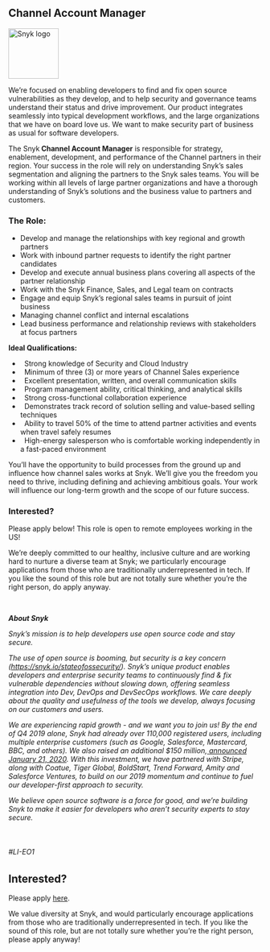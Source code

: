 Channel Account Manager
---

<img src="https://res.cloudinary.com/snyk/image/upload/v1537345894/press-kit/brand/logo-black.png" width="100" alt="Snyk logo" />

<p>We’re focused on enabling developers to find and fix open source vulnerabilities as they develop, and to help security and governance teams understand their status and drive improvement. Our product integrates seamlessly into typical development workflows, and the large organizations that we have on board love us. We want to make security part of business as usual for software developers.</p>
<p>The Snyk<strong> Channel Account Manager</strong> is responsible for strategy, enablement, development, and performance of the Channel partners in their region. Your success in the role will rely on understanding Snyk’s sales segmentation and aligning the partners to the Snyk sales teams. You will be working within all levels of large partner organizations and have a thorough understanding of Snyk’s solutions and the business value to partners and customers.&nbsp;</p>
<h3><strong>The Role:</strong></h3>
<ul>
<li><span style="font-weight: 400;">Develop and manage the relationships with key regional and growth partners</span></li>
<li><span style="font-weight: 400;">Work with inbound partner requests to identify the right partner candidates</span></li>
<li><span style="font-weight: 400;">Develop and execute annual business plans covering all aspects of the partner relationship</span></li>
<li><span style="font-weight: 400;">Work with the Snyk Finance, Sales, and Legal team on contracts</span></li>
<li><span style="font-weight: 400;">Engage and equip Snyk’s regional sales teams in pursuit of joint business</span></li>
<li><span style="font-weight: 400;">Managing channel conflict and internal escalations</span></li>
<li><span style="font-weight: 400;">Lead business performance and relationship reviews with stakeholders at focus partners</span></li>
</ul>
<p><strong>Ideal Qualifications:</strong></p>
<ul>
<li><span style="font-weight: 400;"> &nbsp; </span> <span style="font-weight: 400;">Strong knowledge of Security and Cloud Industry</span></li>
<li><span style="font-weight: 400;"> &nbsp; </span> <span style="font-weight: 400;">Minimum of three (3) or more years of Channel Sales experience</span></li>
<li><span style="font-weight: 400;"> &nbsp; </span> <span style="font-weight: 400;">Excellent presentation, written, and overall communication skills</span></li>
<li><span style="font-weight: 400;"> &nbsp; </span> <span style="font-weight: 400;">Program management ability, critical thinking, and analytical skills</span></li>
<li><span style="font-weight: 400;"> &nbsp; </span> <span style="font-weight: 400;">Strong cross-functional collaboration experience</span></li>
<li><span style="font-weight: 400;"> &nbsp; </span> <span style="font-weight: 400;">Demonstrates track record of solution selling and value-based selling techniques</span></li>
<li><span style="font-weight: 400;"> &nbsp; </span> <span style="font-weight: 400;">Ability to travel 50% of the time to attend partner activities and events when travel safely resumes</span></li>
<li><span style="font-weight: 400;"> &nbsp; </span> <span style="font-weight: 400;">High-energy salesperson who is comfortable working independently in a fast-paced environment</span></li>
</ul>
<p>You’ll have the opportunity to build processes from the ground up and influence how channel sales works at Snyk. We’ll give you the freedom you need to thrive, including defining and achieving ambitious goals. Your work will influence our long-term growth and the scope of our future success.&nbsp;</p>
<h3>Interested?</h3>
<p>Please apply below!&nbsp;<span style="font-weight: 400;">This role is open to remote employees working in the US!&nbsp;</span></p>
<p><span style="font-weight: 400;">We’re deeply committed to our healthy, inclusive culture and are working hard to nurture a diverse team at Snyk; we particularly encourage applications from those who are traditionally underrepresented in tech. If you like the sound of this role but are not totally sure whether you’re the right person, do apply anyway.</span></p>
<p>&nbsp;</p>
<p><strong><em>About Snyk</em></strong></p>
<p><em><span style="font-weight: 400;">Snyk’s mission is to help developers use open source code and stay secure.&nbsp;</span></em></p>
<p><em><span style="font-weight: 400;">The use of open source is booming, but security is a key concern (</span></em><a href="https://snyk.io/stateofossecurity/"><em><span style="font-weight: 400;">https://snyk.io/stateofossecurity/</span></em></a><em><span style="font-weight: 400;">). Snyk’s unique product enables developers and enterprise security teams to continuously find &amp; fix vulnerable dependencies without slowing down, offering seamless integration into Dev, DevOps and DevSecOps workflows. We care deeply about the quality and usefulness of the tools we develop, always focusing on our customers and users.&nbsp;</span></em></p>
<p><em><span style="font-weight: 400;">We are experiencing rapid growth - and we want you to join us! By the end of Q4 2019 alone, Snyk had already over 110,000 registered users, including multiple enterprise customers (such as Google, Salesforce, Mastercard, BBC, and others). We also raised an additional $150 million,</span></em><a href="https://snyk.io/blog/snyk-closes-150m/"> <em><span style="font-weight: 400;">announced January 21, 2020</span></em></a><em><span style="font-weight: 400;">. With this investment, we have partnered with Stripe, along with Coatue, Tiger Global, BoldStart, Trend Forward, Amity and Salesforce Ventures, to build on our 2019 momentum and continue to fuel our developer-first approach to security.&nbsp;</span></em></p>
<p><em><span style="font-weight: 400;">We believe open source software is a force for good, and we’re building Snyk to make it easier for developers who aren’t security experts to stay secure.</span></em></p>
<p>&nbsp;</p>
<h6>#LI-EO1</h6>

Interested?
---

Please apply [here](https://boards.greenhouse.io/snyk/jobs/4101822002#app).

We value diversity at Snyk, and would particularly encourage applications from those who are traditionally underrepresented in tech.
If you like the sound of this role, but are not totally sure whether you’re the right person, please apply anyway!
